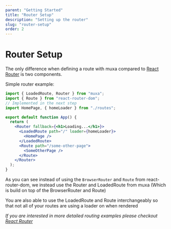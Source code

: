 ```yaml
---
parent: "Getting Started"
title: "Router Setup"
description: "Setting up the router"
slug: "router-setup"
order: 2
---
```


# Router Setup

The only difference when defining a route with muxa compared to
[React Router](https://reactrouter.com/) is two components.

Simple router example:

```jsx
import { LoadedRoute, Router } from "muxa";
import { Route } from "react-router-dom";
// Implemented in the next step
import HomePage, { homeLoader } from "./routes";

export default function App() {
  return (
    <Router fallback={<h1>Loading...</h1>}>
      <LoadedRoute path="/" loader={homeLoader}>
        <HomePage />
      </LoadedRoute>
      <Route path="/some-other-page">
        <SomeOtherPage />
      </Route>
    </Router>
  );
}
```

As you can see instead of using the `BrowserRouter` and `Route` from
react-router-dom, we instead use the Router and LoadedRoute from muxa (Which is
build on top of the BrowserRouter and Route)

You are also able to use the LoadedRoute and Route interchangeably so that not
all of your routes are using a loader on when rendered

_If you are interested in more detailed routing examples please checkout
[React Router](https://reactrouter.com/)_
